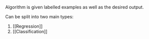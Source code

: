 Algorithm is given labelled examples as well as the desired output. 

Can be split into two main types:
1. [[Regression]]
2. [[Classification]]